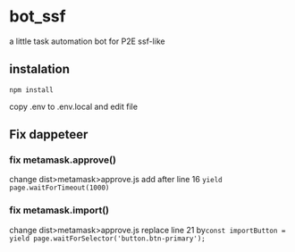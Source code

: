 # bot_ssf
a little task automation bot for P2E ssf-like

## instalation
```
npm install
```
copy .env to .env.local and edit file

## Fix dappeteer
### fix metamask.approve()
change dist>metamask>approve.js add after line 16 ```yield page.waitForTimeout(1000)``` 
### fix metamask.import()
change dist>metamask>approve.js replace line 21 by```const importButton = yield page.waitForSelector('button.btn-primary');```